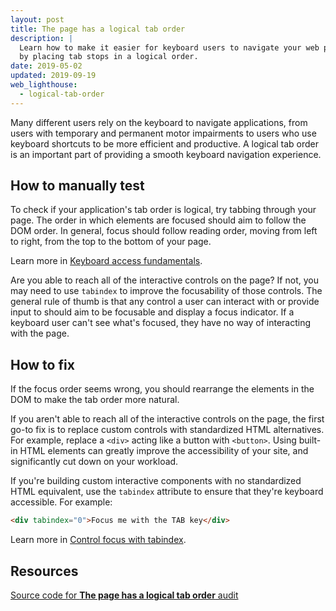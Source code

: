 ```yaml
---
layout: post
title: The page has a logical tab order
description: |
  Learn how to make it easier for keyboard users to navigate your web page
  by placing tab stops in a logical order.
date: 2019-05-02
updated: 2019-09-19
web_lighthouse:
  - logical-tab-order
---
```


Many different users rely on the keyboard to navigate applications,
from users with temporary and permanent motor impairments
to users who use keyboard shortcuts to be more efficient and productive.
A logical tab order is an important part
of providing a smooth keyboard navigation experience.

## How to manually test

To check if your application's tab order is logical,
try tabbing through your page.
The order in which elements are focused should aim to follow the DOM order.
In general,
focus should follow reading order, moving from left to right,
from the top to the bottom of your page.

Learn more in [Keyboard access fundamentals](/keyboard-access).

Are you able to reach all of the interactive controls on the page?
If not, you may need to use `tabindex` to improve the focusability of those controls.
The general rule of thumb is that any control a user can interact with or provide input to
should aim to be focusable and display a focus indicator.
If a keyboard user can't see what's focused, they have no way of interacting with the page.

## How to fix

If the focus order seems wrong,
you should rearrange the elements in the DOM to make the tab order more natural.

If you aren't able to reach all of the interactive controls on the page,
the first go-to fix is to replace custom controls with standardized HTML alternatives.
For example,
replace a `<div>` acting like a button with `<button>`.
Using built-in HTML elements can greatly improve the accessibility of your site,
and significantly cut down on your workload.

If you're building custom interactive components with no standardized HTML equivalent,
use the `tabindex` attribute to ensure that they're keyboard accessible.
For example:

```html
<div tabindex="0">Focus me with the TAB key</div>
```

Learn more in [Control focus with tabindex](/control-focus-with-tabindex).

## Resources

[Source code for **The page has a logical tab order** audit](https://github.com/GoogleChrome/lighthouse/blob/ecd10efc8230f6f772e672cd4b05e8fbc8a3112d/lighthouse-core/audits/accessibility/manual/logical-tab-order.js)

